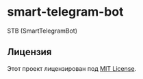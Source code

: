 # smart-telegram-bot
STB (SmartTelegramBot) 

## Лицензия
Этот проект лицензирован под [MIT License](./LICENSE).
